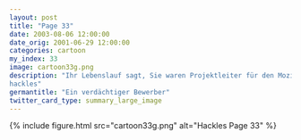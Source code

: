```yaml
---
layout: post
title: "Page 33"
date: 2003-08-06 12:00:00
date_orig: 2001-06-29 12:00:00
categories: cartoon
my_index: 33
image: cartoon33g.png
description: "Ihr Lebenslauf sagt, Sie waren Projektleiter für den Mozilla browser, den Apache Webserver und den Linux kernel Anscheinend haben Sie auch Amazon.com's patentiertes one-click shopping system entwickelt Wissen Sie ich bin nicht sicher, ob wir Ihnen trauen können Hey, wo ist meine Krawatte?
hackles"
germantitle: "Ein verdächtiger Bewerber"
twitter_card_type: summary_large_image
---
```


{% include figure.html src="cartoon33g.png" alt="Hackles Page 33"  %}
